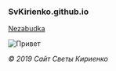 
### SvKirienko.github.io

[Nezabudka](https://svkirienko.github.io/Nezabudka/src/index.html/ "Проба html и css")

![Привет](https://vignette.wikia.nocookie.net/disney/images/0/09/Youloveit_ru_disney_fairy74.png/revision/latest?cb=20181222152509&path-prefix=ru)


*© 2019 Сайт Светы Кириенко*
